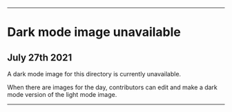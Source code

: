 
***
 
# Dark mode image unavailable

## July 27th 2021

A dark mode image for this directory is currently unavailable.

When there are images for the day, contributors can edit and make a dark mode version of the light mode image.

***
